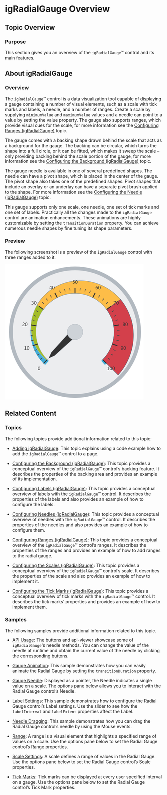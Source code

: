 ﻿<!--
|metadata|
{
    "fileName": "igradialgauge-igradialgauge-overview",
    "controlName": "igRadialGauge",
    "tags": ["Getting Started"]
}
|metadata|
-->

# igRadialGauge Overview



## Topic Overview
### Purpose

This section gives you an overview of the `igRadialGauge`™ control and its main features.

## About igRadialGauge
### Overview

The `igRadialGauge`™ control is a data visualization tool capable of displaying a gauge containing a number of visual elements, such as a scale with tick marks and labels, a needle, and a number of ranges. Create a scale by supplying `minimumValue` and `maximumValue` values and a needle can point to a value by setting the value property. The gauge also supports ranges, which provide visual cues for the scale, for more information see the [Configuring Ranges (igRadialGauge)](igRadialGauge-Configuring-Ranges.html) topic.

The gauge comes with a backing shape drawn behind the scale that acts as a background for the gauge. The backing can be circular, which turns the shape into a full circle, or it can be fitted, which makes it sweep the scale – only providing backing behind the scale portion of the gauge, for more information see the [Configuring the Background (igRadialGauge)](igRadialGauge-Configuring-the-Backing.html) topic.

The gauge needle is available in one of several predefined shapes. The needle can have a pivot shape, which is placed in the center of the gauge. The pivot shape also takes one of the predefined shapes. Pivot shapes that include an overlay or an underlay can have a separate pivot brush applied to the shape. For more information see the [Configuring the Needle (igRadialGauge)](igRadialGauge-Configuring-Needles.html) topic.

This gauge supports only one scale, one needle, one set of tick marks and one set of labels. Practically all the changes made to the `igRadialGauge` control are animation enhancements. These animations are highly customizable by setting the `transitionDuration` property. You can achieve numerous needle shapes by fine tuning its shape parameters.

### Preview

The following screenshot is a preview of the `igRadialGauge` control with three ranges added to it.

![](images/igRadialGauge_Ranges_01.png)



## Related Content
### Topics

The following topics provide additional information related to this topic:

- [Adding igRadialGauge](igRadialGauge-Getting-Started-with-igRadialGauge.html): This topic explains using a code example how to add the `igRadialGauge`™ control to a page.

- [Configuring the Background (igRadialGauge)](igRadialGauge-Configuring-the-Backing.html): This topic provides a conceptual overview of the `igRadialGauge`™ control’s backing feature. It describes the properties of the backing area and provides an example of its implementation.

- [Configuring Labels (igRadialGauge)](igRadialGauge-Configuring-Labels.html): This topic provides a conceptual overview of labels with the `igRadialGauge`™ control. It describes the properties of the labels and also provides an example of how to configure the labels.

- [Configuring Needles (igRadialGauge)](igRadialGauge-Configuring-Needles.html): This topic provides a conceptual overview of needles with the `igRadialGauge`™ control. It describes the properties of the needles and also provides an example of how to configure them.

- [Configuring Ranges (igRadialGauge)](igRadialGauge-Configuring-Ranges.html): This topic provides a conceptual overview of the `igRadialGauge`™ control’s ranges. It describes the properties of the ranges and provides an example of how to add ranges to the radial gauge.

- [Configuring the Scales (igRadialGauge)](igRadialGauge-Configuring-the-Scales.html): This topic provides a conceptual overview of the `igRadialGauge`™ control’s scale. It describes the properties of the scale and also provides an example of how to implement it.

- [Configuring the Tick Marks (igRadialGauge)](igRadialGauge-Configuring-Tick-Marks.html): This topic provides a conceptual overview of tick marks with the `igRadialGauge`™ control. It describes the tick marks’ properties and provides an example of how to implement them.

### Samples

The following samples provide additional information related to this topic.

- [API Usage](%%SamplesUrl%%/radial-gauge/api-usage): The buttons and api-viewer showcase some of `igRadialGauge`'s needle methods. You can change the value of the needle at runtime and obtain the current value of the needle by clicking the corresponding buttons.

- [Gauge Animation](%%SamplesUrl%%/radial-gauge/motion-framework): This sample demonstrates how you can easily animate the Radial Gauge by setting the `transitionDuration` property.

- [Gauge Needle](%%SamplesUrl%%/radial-gauge/gauge-needle): Displayed as a pointer, the Needle indicates a single value on a scale. The options pane below allows you to interact with the Radial Gauge control’s Needle.

- [Label Settings](igradialgauge-configuring-labels.html#lable-example):  This sample demonstrates how to configure the Radial Gauge control’s Label settings. Use the slider to see how the `labelInterval` and `labelExtent` properties affect the Label.

- [Needle Dragging](%%SamplesUrl%%/radial-gauge/drag-needle): This sample demonstrates how you can drag the Radial Gauge control’s needle by using the Mouse events.

- [Range](%%SamplesUrl%%/radial-gauge/range): A range is a visual element that highlights a specified range of values on a scale. Use the options pane below to set the Radial Gauge control’s Range properties.

- [Scale Settings](%%SamplesUrl%%/radial-gauge/scale-settings): A scale defines a range of values in the Radial Gauge. Use the options pane below to set the Radial Gauge control’s Scale properties.

- [Tick Marks](%%SamplesUrl%%/radial-gauge/tickmarks): Tick marks can be displayed at every user specified interval on a gauge. Use the options pane below to set the Radial Gauge control’s Tick Mark properties.